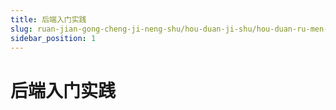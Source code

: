 ```yaml
---
title: 后端入门实践
slug: ruan-jian-gong-cheng-ji-neng-shu/hou-duan-ji-shu/hou-duan-ru-men-shi-jian/hou-duan-ru-men-shi-jian
sidebar_position: 1
---
```


# 后端入门实践

